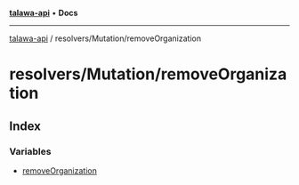 [**talawa-api**](../../../README.md) • **Docs**

***

[talawa-api](../../../modules.md) / resolvers/Mutation/removeOrganization

# resolvers/Mutation/removeOrganization

## Index

### Variables

- [removeOrganization](variables/removeOrganization.md)
